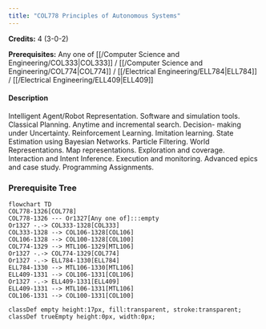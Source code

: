 ```yaml
---
title: "COL778 Principles of Autonomous Systems"
---
```

**Credits:** 4 (3-0-2)

**Prerequisites:** Any one of [[/Computer Science and Engineering/COL333|COL333]] / [[/Computer Science and Engineering/COL774|COL774]] / [[/Electrical Engineering/ELL784|ELL784]] / [[/Electrical Engineering/ELL409|ELL409]]

#### Description
Intelligent Agent/Robot Representation. Software and simulation tools. Classical Planning. Anytime and incremental search. Decision- making under Uncertainty. Reinforcement Learning. Imitation learning. State Estimation using Bayesian Networks. Particle Filtering. World Representations. Map representations. Exploration and coverage. Interaction and Intent Inference. Execution and monitoring. Advanced epics and case study. Programming Assignments.

### Prerequisite Tree

```mermaid
flowchart TD
COL778-1326[COL778]
COL778-1326 --- Or1327[Any one of]:::empty
Or1327 -.-> COL333-1328[COL333]
COL333-1328 --> COL106-1328[COL106]
COL106-1328 --> COL100-1328[COL100]
COL774-1329 --> MTL106-1329[MTL106]
Or1327 -.-> COL774-1329[COL774]
Or1327 -.-> ELL784-1330[ELL784]
ELL784-1330 --> MTL106-1330[MTL106]
ELL409-1331 --> COL106-1331[COL106]
Or1327 -.-> ELL409-1331[ELL409]
ELL409-1331 --> MTL106-1331[MTL106]
COL106-1331 --> COL100-1331[COL100]

classDef empty height:17px, fill:transparent, stroke:transparent;
classDef trueEmpty height:0px, width:0px;
```